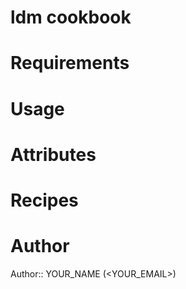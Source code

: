 # ldm cookbook

# Requirements

# Usage

# Attributes

# Recipes

# Author

Author:: YOUR_NAME (<YOUR_EMAIL>)
